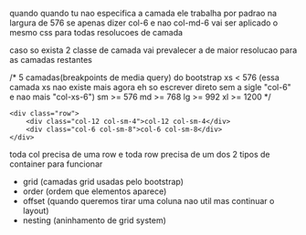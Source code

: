 quando quando tu nao especifica a camada ele trabalha por padrao na largura de 576
se apenas dizer col-6 e nao col-md-6 
vai ser aplicado o mesmo css para todas resolucoes de camada

caso so exista 2 classe de camada 
vai prevalecer a de maior resolucao
para as camadas restantes

/* 
    5 camadas(breakpoints de media query) do bootstrap
    xs  < 576 (essa camada xs nao existe mais agora eh so escrever direto sem a sigle "col-6" e nao mais "col-xs-6")
    sm  >= 576
    md  >= 768
    lg  >= 992
    xl  >= 1200
*/


<div class="container">

    <div class="row">
        <div class="col-12 col-sm-4">col-12 col-sm-4</div>
        <div class="col-6 col-sm-8">col-6 col-sm-8</div>
    </div>
</div>

toda col precisa de uma row 
e toda row precisa de um dos 2 tipos de container para funcionar

- grid (camadas grid usadas pelo bootstrap)
- order (ordem que elementos aparece)
- offset (quando queremos tirar uma coluna nao util mas continuar o layout)
- nesting (aninhamento de grid system)


